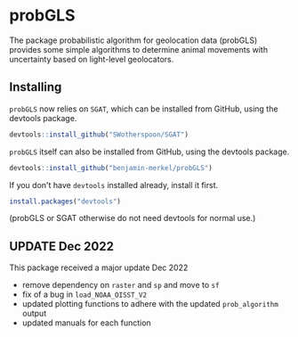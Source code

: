 # probGLS

The package probabilistic algorithm for geolocation data (probGLS) provides some simple algorithms to determine animal movements with uncertainty based on light-level geolocators.


## Installing

`probGLS` now relies on `SGAT`, which can be installed from GitHub, using the devtools package. 

```R
devtools::install_github("SWotherspoon/SGAT")
```

`probGLS` itself can also be installed from GitHub, using the devtools package. 

```R
devtools::install_github("benjamin-merkel/probGLS")
```

If you don't have `devtools` installed already, install it first. 

```R
install.packages("devtools")
```

(probGLS or SGAT otherwise do not need devtools for normal use.)



## UPDATE Dec 2022

This package received a major update Dec 2022

- remove dependency on `raster` and `sp` and move to `sf`
- fix of a bug in `load_NOAA_OISST_V2`
- updated plotting functions to adhere with the updated `prob_algorithm` output
- updated manuals for each function